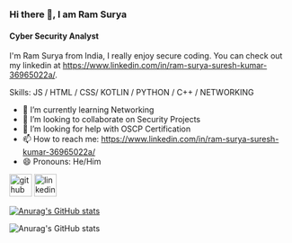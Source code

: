 ### Hi there 👋, I am Ram Surya
#### Cyber Security Analyst

I'm Ram Surya from India, I really enjoy secure coding. You can check out my linkedin at https://www.linkedin.com/in/ram-surya-suresh-kumar-36965022a/.

Skills: JS / HTML / CSS/ KOTLIN / PYTHON / C++ / NETWORKING

- 🌱 I’m currently learning Networking 
- 👯 I’m looking to collaborate on Security Projects 
- 🤔 I’m looking for help with OSCP Certification 
- 📫 How to reach me: https://www.linkedin.com/in/ram-surya-suresh-kumar-36965022a/ 
- 😄 Pronouns: He/Him 


[<img src='https://cdn.jsdelivr.net/npm/simple-icons@3.0.1/icons/github.svg' alt='github' height='40'>](https://github.com/https://github.com/R4mSurya)  [<img src='https://cdn.jsdelivr.net/npm/simple-icons@3.0.1/icons/linkedin.svg' alt='linkedin' height='40'>](https://www.linkedin.com/in/https://www.linkedin.com/in/ram-surya-suresh-kumar-36965022a//)  


[![Anurag's GitHub stats](https://github-readme-stats.vercel.app/api?username=R4mSurya)](https://github.com/anuraghazra/github-readme-stats)

![Anurag's GitHub stats](https://github-readme-stats.vercel.app/api?username=R4mSurya&show_icons=true&theme=tokyonight)
